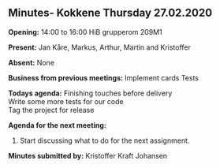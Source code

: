 ## Minutes- Kokkene Thursday 27.02.2020
**Opening:**
14:00 to 16:00 HiB grupperom 209M1

**Present:**
Jan Kåre, Markus, Arthur, Martin and Kristoffer

**Absent:**
None

**Business from previous meetings:**
    Implement cards
    Tests
	
**Todays agenda:**
    Finishing touches before delivery\
    Write some more tests for our code\
    Tag the project for release

**Agenda for the next meeting:**
1. Start discussing what to do for the next assignment.

**Minutes submitted by:**
Kristoffer Kraft Johansen